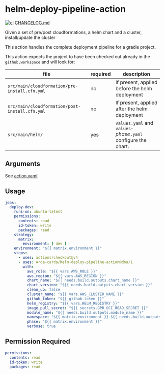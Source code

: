 # helm-deploy-pipeline-action

[![ci](https://github.com/Arda-cards/helm-deploy-pipeline-action/actions/workflows/ci.yaml/badge.svg?branch=main)](https://github.com/Arda-cards/helm-deploy-pipeline-action/actions/workflows/ci.yaml?query=branch%3Amain)
[CHANGELOG.md](CHANGELOG.md)

Given a set of pre/post cloudformations, a helm chart and a cluster, install/update the cluster

This action handles the complete deployment pipeline for a gradle project.

This action expects the project to have been checked out already in the `github.workspace` and will look for:

| file                                           | required | description                                                    |
|------------------------------------------------|----------|----------------------------------------------------------------|
| `src/main/cloudformation/pre-install.cfn.yml`  | no       | If present, applied before the helm deployment                 |
| `src/main/cloudformation/post-install.cfn.yml` | no       | If present, applied after the helm deployment                  |
| `src/main/helm/`                               | yes      | `values.yaml` and `values-`*phase*`.yaml` configure the chart. | 

## Arguments

See [action.yaml](action.yaml).

## Usage

```yaml
jobs:
  deploy-dev:
    runs-on: ubuntu-latest
    permissions:
      contents: read
      id-token: write
      packages: read
    strategy:
      matrix:
        environment: [ dev ]
    environment: "${{ matrix.environment }}"
    steps:
      - uses: actions/checkout@v4
      - uses: Arda-carda/helm-deploy-pipeline-action@dna/1
        with:
          aws_role: "${{ vars.AWS_ROLE }}"
          aws_region: "${{ vars.AWS_REGION }}"
          chart_name: "${{ needs.build.outputs.chart_name }}"
          chart_version: "${{ needs.build.outputs.chart_version }}"
          clean_up: false
          cluster_name: "${{ vars.AWS_CLUSTER_NAME }}"
          github_token: "${{ github.token }}"
          helm_registry: "${{ vars.HELM_REGISTRY }}"
          image_pull_secret: "${{ secrets.GPR_OCI_READ_SECRET }}"
          module_name: "${{ needs.build.outputs.module_name }}"
          namespace: "${{ matrix.environment }}-${{ needs.build.outputs.module_name }}"
          phase: "${{ matrix.environment }}"
          verbose: true
```

## Permission Required

```yaml
permissions:
  contents: read
  id-token: write
  packages: read
```
